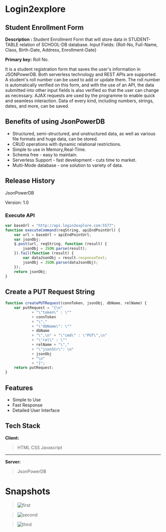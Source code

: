 #  **Login2explore**

##  **Student Enrollment Form**

**Description :** Student Enrollment Form that will store data in STUDENT-TABLE relation of SCHOOL-DB database. Input Fields: {Roll-No, Full-Name, Class, Birth-Date, Address, Enrollment-Date}

**Primary key:** Roll No.

It is a student registration form that saves the user's information in JSONPowerDB. Both serverless technology and REST APIs are supported. A student's roll number can be used to add or update them. The roll number is automatically verified on this form, and with the use of an API, the data submitted into other input fields is also verified so that the user can change as necessary. AJAX requests are used by the programme to enable quick and seamless interaction. Data of every kind, including numbers, strings, dates, and more, can be saved.

## **Benefits of using JsonPowerDB**
* Structured, semi-structured, and unstructured data, as well as various file formats and huge data, can be stored.
* CRUD operations with dynamic relational restrictions. 
* Simple to use in Memory,Real-Time.
* Schema free - easy to maintain.
* Serverless Support - fast development - cuts time to market.
* Multi-Mode database - one solution to variety of data.

## **Release History**
JsonPowerDB

Version: 1.0

### **Execute API**

```javascript
var baseUrl = "http://api.login2explore.com:5577";
function executeCommand(reqString, apiEndPointUrl) {
    var url = baseUrl + apiEndPointUrl;
    var jsonObj;
    $.post(url, reqString, function (result) {
        jsonObj = JSON.parse(result);
    }).fail(function (result) {
        var dataJsonObj = result.responseText;
        jsonObj = JSON.parse(dataJsonObj);
    });
    return jsonObj;
}
```
## Create a PUT Request String

```javascript
function createPUTRequest(connToken, jsonObj, dbName, relName) {
    var putRequest = "{\n"
            + "\"token\" : \""
            + connToken
            + "\","
            + "\"dbName\": \""
            + dbName
            + "\",\n" + "\"cmd\" : \"PUT\",\n"
            + "\"rel\" : \""
            + relName + "\","
            + "\"jsonStr\": \n"
            + jsonObj
            + "\n"
            + "}";
    return putRequest;
}

```
## Features

- Simple to Use
- Fast Response
- Detailed User Interface


## Tech Stack

**Client:** 
>HTML
>CSS
>Javascript
****
**Server:** 
>JsonPowerDB

# **Snapshots**

> ![first](https://github.com/user-attachments/assets/3a4349d1-0cd8-4747-85e1-d5a6bc35e07d)

> ![second](https://github.com/user-attachments/assets/46a253fc-fa70-4cef-8100-36c4c27c9201)

> ![third](https://github.com/user-attachments/assets/bf525a00-fb76-41bc-8a50-4415e3b9ed6d)

